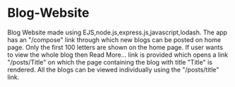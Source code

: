 # Blog-Website
Blog Website made using EJS,node.js,express.js,javascript,lodash.
The app has an "/compose" link through which new blogs can be posted on home page. Only the first 100 letters are shown on the home page.
If user wants to view the whole blog then Read More... link is provided which opens a link "/posts/Title" on which the page containing the blog
with title "Title" is rendered.
All the blogs can be viewed individually using the "/posts/title" link.
